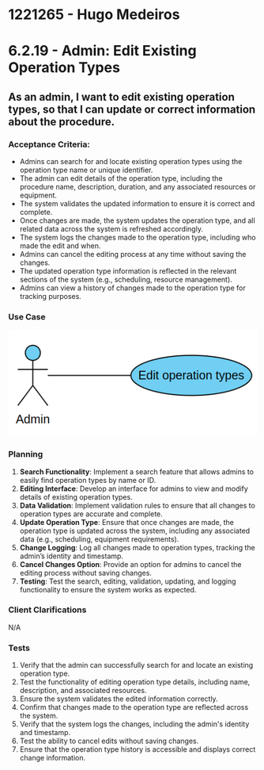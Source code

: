 # 1221265 - Hugo Medeiros

# 6.2.19 - Admin: Edit Existing Operation Types

## As an admin, I want to edit existing operation types, so that I can update or correct information about the procedure.

### Acceptance Criteria:
- Admins can search for and locate existing operation types using the operation type name or unique identifier.
- The admin can edit details of the operation type, including the procedure name, description, duration, and any associated resources or equipment.
- The system validates the updated information to ensure it is correct and complete.
- Once changes are made, the system updates the operation type, and all related data across the system is refreshed accordingly.
- The system logs the changes made to the operation type, including who made the edit and when.
- Admins can cancel the editing process at any time without saving the changes.
- The updated operation type information is reflected in the relevant sections of the system (e.g., scheduling, resource management).
- Admins can view a history of changes made to the operation type for tracking purposes.

### Use Case

![UseCaseDiagram](/Backend/docs/sprintB/Backoffice%20Module/us6.2.19/assets/usecase.png)

### Planning

1. **Search Functionality**: Implement a search feature that allows admins to easily find operation types by name or ID.
2. **Editing Interface**: Develop an interface for admins to view and modify details of existing operation types.
3. **Data Validation**: Implement validation rules to ensure that all changes to operation types are accurate and complete.
4. **Update Operation Type**: Ensure that once changes are made, the operation type is updated across the system, including any associated data (e.g., scheduling, equipment requirements).
5. **Change Logging**: Log all changes made to operation types, tracking the admin’s identity and timestamp.
6. **Cancel Changes Option**: Provide an option for admins to cancel the editing process without saving changes.
7. **Testing**: Test the search, editing, validation, updating, and logging functionality to ensure the system works as expected.

### Client Clarifications

N/A

### Tests

1. Verify that the admin can successfully search for and locate an existing operation type.
2. Test the functionality of editing operation type details, including name, description, and associated resources.
3. Ensure the system validates the edited information correctly.
4. Confirm that changes made to the operation type are reflected across the system.
5. Verify that the system logs the changes, including the admin's identity and timestamp.
6. Test the ability to cancel edits without saving changes.
7. Ensure that the operation type history is accessible and displays correct change information.
